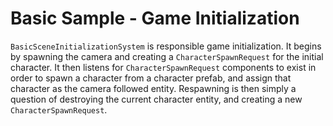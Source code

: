 

# Basic Sample - Game Initialization

`BasicSceneInitializationSystem` is responsible game initialization. It begins by spawning the camera and creating a `CharacterSpawnRequest` for the initial character. It then listens for `CharacterSpawnRequest` components to exist in order to spawn a character from a character prefab, and assign that character as the camera followed entity. Respawning is then simply a question of destroying the current character entity, and creating a new `CharacterSpawnRequest`.